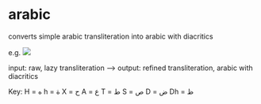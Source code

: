 # arabic
converts simple arabic transliteration into arabic with diacritics

e.g.
![](https://raw.github.com/mohammedterry/arabic/master/ex.png)

input: raw, lazy transliteration --> output: refined transliteration, arabic with diacritics

Key:
H = ه
h = ة
X = ح
A = ع
T = ط
S = ص
D = ض
Dh = ظ
